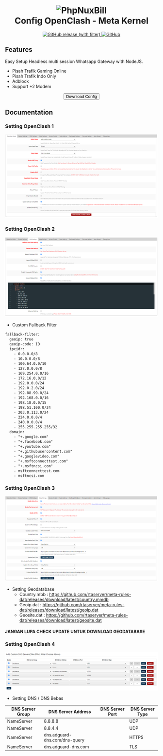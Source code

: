 <h1 align="center">
  <img src="https://raw.githubusercontent.com/MetaCubeX/Clash.Meta/Alpha/Meta.png" alt="PhpNuxBill" width="150">
  <br>Config OpenClash - Meta Kernel<br>
</h1>

<p align="center">
  <a href="https://github.com/rtaserver/Config-Open-ClashMeta/releases">
    <img alt="GitHub release (with filter)" src="https://img.shields.io/github/v/release/rtaserver/Config-Open-ClashMeta?label=Latest%20Release&labelColor=white">
  </a>
  <a href="https://github.com/rtaserver/Config-Open-ClashMeta/blob/main/LICENSE">
   <img alt="GitHub" src="https://img.shields.io/github/license/rtaserver/Config-Open-ClashMeta">
  </a>
</p>

## Features

Easy Setup Headless multi session Whatsapp Gateway with NodeJS.

- Pisah Trafik Gaming Online
- Pisah Trafik Indo Only
- Adblock
- Support +2 Modem

<p>

<p align="center">
  <a href="https://github.com/rtaserver/Config-Open-ClashMeta/releases">
    <button type="button" name="myButton">Download Config</button>
  </a>
</p>

## Documentation

### Setting OpenClash 1

![Img](image/image.png)

### Setting OpenClash 2

![img1](image/image-1.png)

- Custom Fallback Filter

```
fallback-filter:
  geoip: true
  geoip-code: ID
  ipcidr:
    - 0.0.0.0/8
    - 10.0.0.0/8
    - 100.64.0.0/10
    - 127.0.0.0/8
    - 169.254.0.0/16
    - 172.16.0.0/12
    - 192.0.0.0/24
    - 192.0.2.0/24
    - 192.88.99.0/24
    - 192.168.0.0/16
    - 198.18.0.0/15
    - 198.51.100.0/24
    - 203.0.113.0/24
    - 224.0.0.0/4
    - 240.0.0.0/4
    - 255.255.255.255/32
  domain:
    - "+.google.com"
    - "+.facebook.com"
    - "+.youtube.com"
    - "+.githubusercontent.com"
    - "+.googlevideo.com"
    - "+.msftconnecttest.com"
    - "+.msftncsi.com"
    - msftconnecttest.com
    - msftncsi.com
```

### Setting OpenClash 3

![img2](image/image-2.png)

- Setting Geodatabase
  - Country.mbb : https://github.com/rtaserver/meta-rules-dat/releases/download/latest/country.mmdb
  - Geoip.dat : https://github.com/rtaserver/meta-rules-dat/releases/download/latest/geoip.dat
  - Geosite.dat : https://github.com/rtaserver/meta-rules-dat/releases/download/latest/geosite.dat
#### JANGAN LUPA CHECK UPDATE UNTUK DOWNLOAD GEODATABASE

### Setting OpenClash 4

![img3](image/image-3.png)

- Setting DNS / DNS Bebas

| DNS Server Group | DNS Server Address            | DNS Server Port | DNS Server Type |
| ---------------- | ----------------------------- | --------------- | --------------- |
| NameServer       | 8.8.8.8                       |                 | UDP             |
| NameServer       | 8.8.4.4                       |                 | UDP             |
| NameServer       | dns.adguard-dns.com/dns-query |                 | HTTPS           |
| NameServer       | dns.adguard-dns.com           |                 | TLS             |
